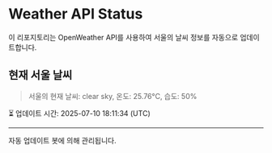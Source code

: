 
# Weather API Status

이 리포지토리는 OpenWeather API를 사용하여 서울의 날씨 정보를 자동으로 업데이트합니다.

## 현재 서울 날씨
> 서울의 현재 날씨: clear sky, 온도: 25.76°C, 습도: 50%

⏳ 업데이트 시간: 2025-07-10 18:11:34 (UTC)

---
자동 업데이트 봇에 의해 관리됩니다.
